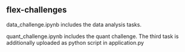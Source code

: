 ## flex-challenges

data_challenge.ipynb includes the data analysis tasks.

quant_challenge.ipynb includes the quant challenge. The third task is additionally uploaded as python script in application.py

